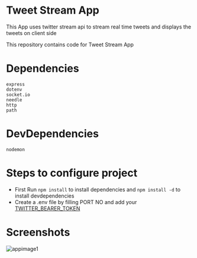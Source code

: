 # Tweet Stream App
This App uses twitter stream api to stream real time tweets and displays the tweets on client side

This repository contains code for Tweet Stream App


# Dependencies 

```
express
dotenv
socket.io
needle
http
path
```

# DevDependencies 

```
nodemon
```


# Steps to configure project
* First Run  ```npm install``` to install dependencies and ```npm install -d``` to install devdependencies
* Create a .env file by filling PORT NO and add your [TWITTER_BEARER_TOKEN](https://developer.twitter.com/en/portal/dashboard) 


# Screenshots

![appimage1](https://i.postimg.cc/zf0NMsNH/Screenshot-55.png)<br>
